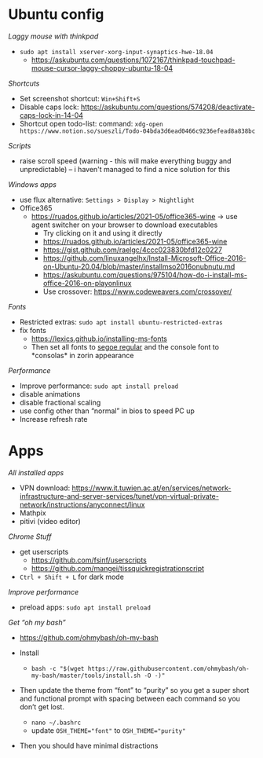 # Ubuntu config

_Laggy mouse with thinkpad_

- `sudo apt install xserver-xorg-input-synaptics-hwe-18.04`
     - https://askubuntu.com/questions/1072167/thinkpad-touchpad-mouse-cursor-laggy-choppy-ubuntu-18-04

_Shortcuts_

- Set screenshot shortcut: `Win+Shift+S`
- Disable caps lock: https://askubuntu.com/questions/574208/deactivate-caps-lock-in-14-04
- Shortcut open todo-list: command: `xdg-open https://www.notion.so/sueszli/Todo-04bda3d6ead0466c9236efead8a838bc`

_Scripts_

- raise scroll speed (warning - this will make everything buggy and unpredictable) – i haven't managed to find a nice solution for this

_Windows apps_

- use flux alternative: `Settings > Display > Nightlight`
- Office365
     - https://ruados.github.io/articles/2021-05/office365-wine → use agent switcher on your browser to download executables
          - Try clicking on it and using it directly
          - https://ruados.github.io/articles/2021-05/office365-wine
          - https://gist.github.com/raelgc/4ccc023830bfd12c0227
          - https://github.com/linuxangelhx/Install-Microsoft-Office-2016-on-Ubuntu-20.04/blob/master/installmso2016onubnutu.md
          - https://askubuntu.com/questions/975104/how-do-i-install-ms-office-2016-on-playonlinux
          - Use crossover: https://www.codeweavers.com/crossover/

_Fonts_

- Restricted extras: `sudo apt install ubuntu-restricted-extras`
- fix fonts
     - https://lexics.github.io/installing-ms-fonts
     - Then set all fonts to [segoe regular](https://www.google.com/search?q=segoe+font&spell=1&sa=X&ved=2ahUKEwiTyuvZr8P2AhWiRvEDHZuRC4gQkeECKAB6BAgBEDI) and the console font to \*consolas\* in zorin appearance

_Performance_

- Improve performance: `sudo apt install preload`
- disable animations
- disable fractional scaling
- use config other than “normal” in bios to speed PC up
- Increase refresh rate

# Apps

_All installed apps_

- VPN download: https://www.it.tuwien.ac.at/en/services/network-infrastructure-and-server-services/tunet/vpn-virtual-private-network/instructions/anyconnect/linux
- Mathpix
- pitivi (video editor)

_Chrome Stuff_

- get userscripts
     - https://github.com/fsinf/userscripts
     - https://github.com/mangei/tissquickregistrationscript
- `Ctrl + Shift + L` for dark mode

_Improve performance_

- preload apps: `sudo apt install preload`

_Get “oh my bash”_

- https://github.com/ohmybash/oh-my-bash

- Install
     - `bash -c "$(wget https://raw.githubusercontent.com/ohmybash/oh-my-bash/master/tools/install.sh -O -)"`
- Then update the theme from “font” to “purity” so you get a super short and functional prompt with spacing between each command so you don’t get lost.
     - `nano ~/.bashrc`
     - update `OSH_THEME="font"` to `OSH_THEME="purity"`
- Then you should have minimal distractions

